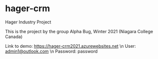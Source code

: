 # hager-crm
 Hager Industry Project
 
 This is the project by the group Alpha Bug, Winter 2021 (Niagara College Canada)
 
 Link to demo: https://hager-crm2021.azurewebsites.net \n
 User: admin1@outlook.com \n
 Password: password
